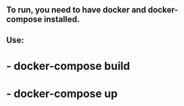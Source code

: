 ## To run, you need to have docker and docker-compose installed.
## Use:
# - docker-compose build
# - docker-compose up
